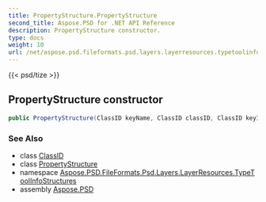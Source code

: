 ```yaml
---
title: PropertyStructure.PropertyStructure
second_title: Aspose.PSD for .NET API Reference
description: PropertyStructure constructor. 
type: docs
weight: 10
url: /net/aspose.psd.fileformats.psd.layers.layerresources.typetoolinfostructures/propertystructure/propertystructure/
---
```

{{< psd/tize >}}
## PropertyStructure constructor

```csharp
public PropertyStructure(ClassID keyName, ClassID classID, ClassID keyID)
```

### See Also

* class [ClassID](../../../aspose.psd.fileformats.psd.layers.layerresources/classid/)
* class [PropertyStructure](../)
* namespace [Aspose.PSD.FileFormats.Psd.Layers.LayerResources.TypeToolInfoStructures](../../propertystructure/)
* assembly [Aspose.PSD](../../../)


